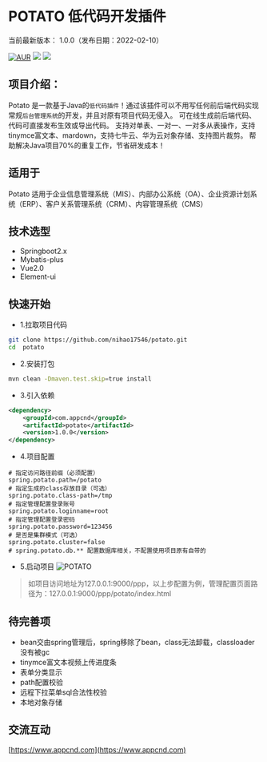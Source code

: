 # POTATO 低代码开发插件

当前最新版本： 1.0.0（发布日期：2022-02-10）

[![AUR](https://img.shields.io/badge/license-Apache%20License%202.0-blue.svg)](https://github.com/nihao17546/potato)
[![](https://img.shields.io/badge/Author-neil-orange.svg)](https://www.appcnd.com)
[![](https://img.shields.io/badge/version-1.0.0-brightgreen.svg)](https://github.com/nihao17546/potato)

项目介绍：
-----------------------------------
Potato 是一款基于Java的`低代码插件`！通过该插件可以不用写任何前后端代码实现常规`后台管理系统`的开发，并且对原有项目代码无侵入。
可在线生成前后端代码、代码可直接发布生效或导出代码。
支持对单表、一对一、一对多从表操作，支持tinymce富文本、mardown，支持七牛云、华为云对象存储、支持图片裁剪。
帮助解决Java项目70%的重复工作，节省研发成本！

适用于
-----------------------------------
Potato 适用于企业信息管理系统（MIS）、内部办公系统（OA）、企业资源计划系统（ERP）、客户关系管理系统（CRM）、内容管理系统（CMS）

技术选型
-----------------------------------
- Springboot2.x
- Mybatis-plus
- Vue2.0
- Element-ui

快速开始
-----------------------------------

- 1.拉取项目代码
```bash
git clone https://github.com/nihao17546/potato.git
cd  potato
```

- 2.安装打包
```bash
mvn clean -Dmaven.test.skip=true install
```

- 3.引入依赖
```xml
<dependency>
    <groupId>com.appcnd</groupId>
    <artifactId>potato</artifactId>
    <version>1.0.0</version>
</dependency>
```

- 4.项目配置
```properties
# 指定访问路径前缀（必须配置）
spring.potato.path=/potato
# 指定生成的class存放目录（可选）
spring.potato.class-path=/tmp
# 指定管理配置登录账号
spring.potato.loginname=root
# 指定管理配置登录密码
spring.potato.password=123456
# 是否是集群模式（可选）
spring.potato.cluster=false
# spring.potato.db.** 配置数据库相关，不配置使用项目原有自带的
```

- 5.启动项目
![POTATO](https://s.wqisland.com/ops/img/ef642b51059c4a2ea6c22210046cfb88.png "Potato低代码开发插件")
> 如项目访问地址为127.0.0.1:9000/ppp，以上步配置为例，管理配置页面路径为：127.0.0.1:9000/ppp/potato/index.html


待完善项
-----------------------------------
* bean交由spring管理后，spring移除了bean，class无法卸载，classloader没有被gc
* tinymce富文本视频上传进度条
* 表单分类显示
* path配置校验
* 远程下拉菜单sql合法性校验
* 本地对象存储

交流互动
-----------------------------------
[https://www.appcnd.com](https://www.appcnd.com)